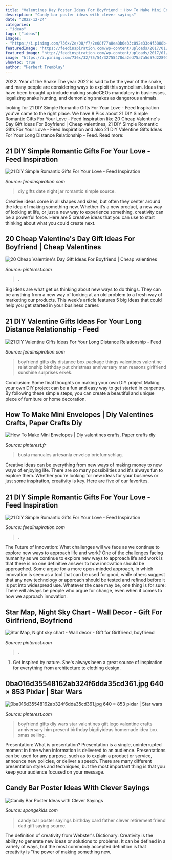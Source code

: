 ```yaml
---
title: "Valentines Day Poster Ideas For Boyfriend : How To Make Mini Envelopes"
description: "Candy bar poster ideas with clever sayings"
date: "2022-12-24"
categories:
- "ideas"
tags: ["ideas"]
images:
- "https://i.pinimg.com/736x/2e/08/f7/2e08f77a8ea8b6e33c892e33c4f3888b--nerdy-gifts-for-boyfriend-boyfriend-present-ideas.jpg"
featuredImage: "https://feedinspiration.com/wp-content/uploads/2017/01/Romantic-DIY-Valentines-Gifts-for-Him.jpg"
featured_image: "http://feedinspiration.com/wp-content/uploads/2017/01/Date-Night-Jar.jpg"
image: "https://i.pinimg.com/736x/32/75/54/32755478da2ed75a7a5d57d228975bbd.jpg"
ShowToc: true
author: "Herbert Tremblay"
---
```



2022: Year of the Snake
The year 2022 is said to be the year of the snake, and many people are considering ways to exploit this symbolism. Ideas that have been brought up include making snakeCEOs mandatory in businesses, legalizing snake hunting, and demonizing snakes as dangerous animals.

	

		
looking for 21 DIY Simple Romantic Gifts For Your Love - Feed Inspiration you've came to the right place. We have 8 Pics about 21 DIY Simple Romantic Gifts For Your Love - Feed Inspiration like 20 Cheap Valentine&#039;s Day Gift Ideas For Boyfriend | Cheap valentines, 21 DIY Simple Romantic Gifts For Your Love - Feed Inspiration and also 21 DIY Valentine Gifts Ideas For Your Long Distance Relationship - Feed. Read more:
		
    
## 21 DIY Simple Romantic Gifts For Your Love - Feed Inspiration

<img loading=lazy src="http://feedinspiration.com/wp-content/uploads/2017/01/Date-Night-Jar.jpg" onerror="this.onerror=null;this.src='https://tse2.mm.bing.net/th?id=OIP.k0yQ-kxNWDBf_IBgeBLWGgHaR7&amp;pid=15.1';" alt="21 DIY Simple Romantic Gifts For Your Love - Feed Inspiration">

_Source: feedinspiration.com_

>diy gifts date night jar romantic simple source. 

	

Creative ideas come in all shapes and sizes, but often they center around the idea of making something new. Whether it’s a new product, a new way of looking at life, or just a new way to experience something, creativity can be a powerful force. Here are 5 creative ideas that you can use to start thinking about what you could create next.

    
## 20 Cheap Valentine&#039;s Day Gift Ideas For Boyfriend | Cheap Valentines

<img loading=lazy src="https://i.pinimg.com/736x/32/75/54/32755478da2ed75a7a5d57d228975bbd.jpg" onerror="this.onerror=null;this.src='https://tse1.mm.bing.net/th?id=OIP.9lWcw3HTMfZc9WE5GW1-GwHaPj&amp;pid=15.1';" alt="20 Cheap Valentine&#039;s Day Gift Ideas For Boyfriend | Cheap valentines">

_Source: pinterest.com_

>. 

	

Big ideas are what get us thinking about new ways to do things. They can be anything from a new way of looking at an old problem to a fresh way of marketing our products. This week’s article features 5 big ideas that could help you get started in your business career.

    
## 21 DIY Valentine Gifts Ideas For Your Long Distance Relationship - Feed

<img loading=lazy src="http://feedinspiration.com/wp-content/uploads/2016/12/Long-Distance-Boyfriend-Gifts.jpg" onerror="this.onerror=null;this.src='https://tse1.mm.bing.net/th?id=OIP.RKVqmqdzYINvoh815rt4dAHaJ_&amp;pid=15.1';" alt="21 DIY Valentine Gifts Ideas For Your Long Distance Relationship - Feed">

_Source: feedinspiration.com_

>boyfriend gifts diy distance box package things valentines valentine relationship birthday put christmas anniversary man reasons girlfriend sunshine surprises erkek. 

	

Conclusion: Some final thoughts on making your own DIY project
Making your own DIY project can be a fun and easy way to get started in carpentry. By following these simple steps, you can create a beautiful and unique piece of furniture or home decoration.

    
## How To Make Mini Envelopes | Diy Valentines Crafts, Paper Crafts Diy

<img loading=lazy src="https://i.pinimg.com/736x/47/c6/bb/47c6bbc2a49b7e3ca8a1182d282fd047.jpg" onerror="this.onerror=null;this.src='https://tse3.mm.bing.net/th?id=OIP.K0nHnPAITr7JM4Ay1omVuQHaLH&amp;pid=15.1';" alt="How To Make Mini Envelopes | Diy valentines crafts, Paper crafts diy">

_Source: pinterest.fr_

>busta manuales artesanía envelop briefumschlag. 

	

Creative ideas can be everything from new ways of making money to new ways of enjoying life. There are so many possibilities and it's always fun to explore them. Whether you're looking for new ideas for your business or just some inspiration, creativity is key. Here are five of our favorites.

    
## 21 DIY Simple Romantic Gifts For Your Love - Feed Inspiration

<img loading=lazy src="https://feedinspiration.com/wp-content/uploads/2017/01/Romantic-DIY-Valentines-Gifts-for-Him.jpg" onerror="this.onerror=null;this.src='https://tse2.mm.bing.net/th?id=OIP.FpMsGZH0y3bLbHgENR9HWgHaL8&amp;pid=15.1';" alt="21 DIY Simple Romantic Gifts For Your Love - Feed Inspiration">

_Source: feedinspiration.com_

>. 

	

The Future of Innovation: What challenges will we face as we continue to explore new ways to approach life and work?
One of the challenges facing humanity as we continue to explore new ways to approach life and work is that there is no one definitive answer to how innovation should be approached. Some argue for a more open-minded approach, in which innovation is seen as a tool that can be used for good, while others suggest that any new technology or approach should be tested and refined before it is put into widespread use. Whatever the case may be, one thing is for sure: There will always be people who argue for change, even when it comes to how we approach innovation.

    
## Star Map, Night Sky Chart - Wall Decor - Gift For Girlfriend, Boyfriend

<img loading=lazy src="https://i.pinimg.com/736x/0b/fe/09/0bfe091e267e0f79cc70051d26bd2c4a.jpg" onerror="this.onerror=null;this.src='https://tse2.mm.bing.net/th?id=OIP.IXeEhsVXdz3unHAZJcpo1AHaKJ&amp;pid=15.1';" alt="Star Map, Night sky chart - Wall decor - Gift for Girlfriend, boyfriend">

_Source: pinterest.com_

>. 

	

1. Get inspired by nature. She's always been a great source of inspiration for everything from architecture to clothing design.

    
## 0ba016d35548162ab324f6dda35cd361.jpg 640 × 853 Pixlar | Star Wars

<img loading=lazy src="https://i.pinimg.com/736x/2e/08/f7/2e08f77a8ea8b6e33c892e33c4f3888b--nerdy-gifts-for-boyfriend-boyfriend-present-ideas.jpg" onerror="this.onerror=null;this.src='https://tse2.mm.bing.net/th?id=OIP.AMll8F2aBx2f8bNWsb9VXwHaJ3&amp;pid=15.1';" alt="0ba016d35548162ab324f6dda35cd361.jpg 640 × 853 pixlar | Star wars">

_Source: pinterest.com_

>boyfriend gifts diy wars star valentines gift lego valentine crafts anniversary him present birthday bigdiyideas homemade idea box xmas selling. 

	

Presentation: What is presentation?
Presentation is a single, uninterrupted moment in time when information is delivered to an audience. Presentations can be used for any purpose, such as to explain a product or service, announce new policies, or deliver a speech. There are many different presentation styles and techniques, but the most important thing is that you keep your audience focused on your message.

    
## Candy Bar Poster Ideas With Clever Sayings

<img loading=lazy src="http://spongekids.com/wp-content/uploads/2015/01/candy-bar-sayings/12-candy-bar-saying-ideas.jpg" onerror="this.onerror=null;this.src='https://tse2.mm.bing.net/th?id=OIP.xXtAGYzQS3vZBkdTWtcs0wHaJ4&amp;pid=15.1';" alt="Candy Bar Poster Ideas with Clever Sayings">

_Source: spongekids.com_

>candy bar poster sayings birthday card father clever retirement friend dad gift saying source. 

	

The definition of creativity from Webster's Dictionary:
Creativity is the ability to generate new ideas or solutions to problems. It can be defined in a variety of ways, but the most commonly accepted definition is that creativity is "the power of making something new.

